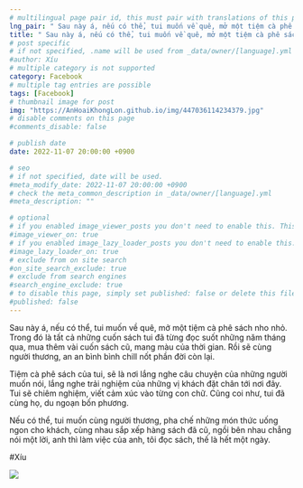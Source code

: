 ```yaml
---
# multilingual page pair id, this must pair with translations of this page. (This name must be unique)
lng_pair: " Sau này á, nếu có thể, tui muốn về quê, mở một tiệm cà phê sách nho nhỏ. "
title: " Sau này á, nếu có thể, tui muốn về quê, mở một tiệm cà phê sách nho nhỏ."
# post specific
# if not specified, .name will be used from _data/owner/[language].yml
#author: Xíu
# multiple category is not supported
category: Facebook
# multiple tag entries are possible
tags: [Facebook]
# thumbnail image for post
img: "https://AnHoaiKhongLon.github.io/img/447036114234379.jpg"
# disable comments on this page
#comments_disable: false

# publish date
date: 2022-11-07 20:00:00 +0900

# seo
# if not specified, date will be used.
#meta_modify_date: 2022-11-07 20:00:00 +0900
# check the meta_common_description in _data/owner/[language].yml
#meta_description: ""

# optional
# if you enabled image_viewer_posts you don't need to enable this. This is only if image_viewer_posts = false
#image_viewer_on: true
# if you enabled image_lazy_loader_posts you don't need to enable this. This is only if image_lazy_loader_posts = false
#image_lazy_loader_on: true
# exclude from on site search
#on_site_search_exclude: true
# exclude from search engines
#search_engine_exclude: true
# to disable this page, simply set published: false or delete this file
#published: false
---
```


<!-- outline-start -->

Sau này á, nếu có thể, tui muốn về quê, mở một tiệm cà phê sách nho nhỏ. Trong đó là tất cả những cuốn sách tui đã từng đọc suốt những năm tháng qua, mua thêm vài cuốn sách cũ, mang màu của thời gian. Rồi sẽ cùng người thương, an an bình bình chill nốt phần đời còn lại. 

Tiệm cà phê sách của tui, sẽ là nơi lắng nghe câu chuyện của những người muốn nói, lắng nghe trải nghiệm của những vị khách đặt chân tới nơi đây. Tui sẽ chiêm nghiệm, viết cảm xúc vào từng con chữ. Cũng coi như, tui đã cùng họ, du ngoạn bốn phương.

Nếu có thể, tui muốn cùng người thương, pha chế những món thức uống ngon cho khách, cùng nhau sắp xếp hàng sách đã cũ, ngồi bên nhau chẳng nói một lời, anh thì làm việc của anh, tôi đọc sách, thế là hết một ngày. 

#Xíu

<!-- outline-end -->

<img src= "https://AnHoaiKhongLon.github.io/img/447036114234379.jpg">
